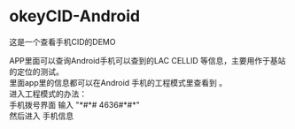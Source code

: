 # okeyCID-Android
这是一个查看手机CID的DEMO <br/>

APP里面可以查询Android手机可以查到的LAC CELLID 等信息，主要用作于基站的定位的测试。
<br/>
里面app里的信息都可以在Android 手机的工程模式里查看到 。
<br/>
进入工程模式的办法：
<br/>
手机拨号界面 输入 
  "\*\#\*\# 4636\#\*\#\*"
<br/>
然后进入 手机信息
